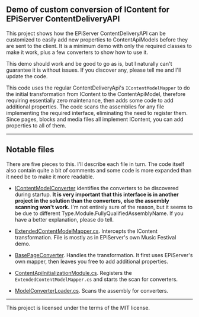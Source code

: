 ## Demo of custom conversion of IContent for EPiServer ContentDeliveryAPI

This project shows how the EPiServer ContentDeliveryAPI can be customized to easily add new properties to ContentApiModels before they are sent to the client. It is a minimum demo with only the required classes to make it work, plus a few converters to show how to use it.

This demo should work and be good to go as is, but I naturally can't guarantee it is without issues. If you discover any, please tell me and I'll update the code.

This code uses the regular ContentDeliveryApi's `IContentModelMapper` to do the initial transformation from IContent to the ContentApiModel, therefore requiring essentially zero maintenance, then adds some code to add additional properties. The code scans the assemblies for any file implementing the required interface, eliminating the need to register them. Since pages, blocks and media files all implement IContent, you can add properties to all of them.

---

## Notable files
There are five pieces to this. I'll describe each file in turn. The code itself also contain quite a bit of comments and some code is more expanded than it need be to make it more readable.

* [IContentModelConverter](/DemoCustomModelConverters.Models/IContentModelConverter.cs)
identifies the converters to be discovered during startup. **It is very important that this interface is in another project in the solution than the converters, else the assembly scanning won't work.** I'm not entirely sure of the reason, but it seems to be due to different Type.Module.FullyQualifiedAssemblyName. If you have a better explanation, please do tell.

* [ExtendedContentModelMapper.cs](/DemoCustomModelConverters/ContentApi/ExtendedContentModelMapper.cs). Intercepts the IContent transformation. File is mostly as in EPiServer's own Music Festival demo.

* [BasePageConverter](/DemoCustomModelConverters/ContentApi/Converters/BasePageConverter.cs). Handles the transformation. It first uses EPiServer's own mapper, then leaves you free to add additional properties.

* [ContentApiInitializationModule.cs](/DemoCustomModelConverters/Infrastructure/Initialization/ContentApiInitializationModule.cs). Registers the `ExtendedContentModelMapper.cs` and starts the scan for converters.

* [ModelConverterLoader.cs](/DemoCustomModelConverters/ContentApi/ModelConverterLoader.cs). Scans the assembly for converters.

---

This project is licensed under the terms of the MIT license.
